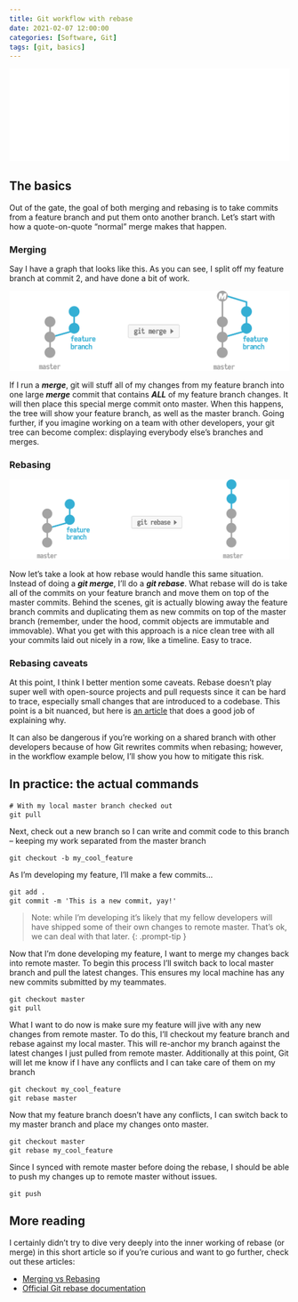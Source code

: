 ```yaml
---
title: Git workflow with rebase
date: 2021-02-07 12:00:00
categories: [Software, Git]
tags: [git, basics]
---
```

<script defer data-domain="senad-d.github.io" src="https://plus.seki.pro/js/script.js"></script>
![](https://github.com/senad-d/senad-d.github.io/blob/main/_media/images/git-banner.png?raw=true)


## The basics

Out of the gate, the goal of both merging and rebasing is to take commits from a feature branch and put them onto another branch. Let’s start with how a quote-on-quote “normal” merge makes that happen.

### Merging

Say I have a graph that looks like this. As you can see, I split off my feature branch at commit 2, and have done a bit of work.

![](https://github.com/senad-d/senad-d.github.io/blob/main/_media/images/git-merge-graphic.png?raw=true)

If I run a ***merge***, git will stuff all of my changes from my feature branch into one large ***merge*** commit that contains ***ALL*** of my feature branch changes. It will then place this special merge commit onto master. When this happens, the tree will show your feature branch, as well as the master branch. Going further, if you imagine working on a team with other developers, your git tree can become complex: displaying everybody else’s branches and merges.

### Rebasing

![](https://github.com/senad-d/senad-d.github.io/blob/main/_media/images/git-rebase-graphic.png?raw=true)

Now let’s take a look at how rebase would handle this same situation. Instead of doing a ***git merge***, I’ll do a ***git rebase***. What rebase will do is take all of the commits on your feature branch and move them on top of the master commits. Behind the scenes, git is actually blowing away the feature branch commits and duplicating them as new commits on top of the master branch (remember, under the hood, commit objects are immutable and immovable). What you get with this approach is a nice clean tree with all your commits laid out nicely in a row, like a timeline. Easy to trace.

### Rebasing caveats

At this point, I think I better mention some caveats. Rebase doesn’t play super well with open-source projects and pull requests since it can be hard to trace, especially small changes that are introduced to a codebase. This point is a bit nuanced, but here is [an article](https://www.atlassian.com/git/tutorials/merging-vs-rebasing#the-golden-rule-of-rebasing) that does a good job of explaining why.

It can also be dangerous if you’re working on a shared branch with other developers because of how Git rewrites commits when rebasing; however, in the workflow example below, I’ll show you how to mitigate this risk.

## In practice: the actual commands

```shell
# With my local master branch checked out
git pull
```

Next, check out a new branch so I can write and commit code to this branch – keeping my work separated from the master branch

```shell
git checkout -b my_cool_feature
```

As I’m developing my feature, I’ll make a few commits…

```shell
git add .
git commit -m 'This is a new commit, yay!'
```

> Note: while I’m developing it’s likely that my fellow developers will have shipped some of their own changes to remote master. That’s ok, we can deal with that later. 
{: .prompt-tip }

Now that I’m done developing my feature, I want to merge my changes back into remote master. To begin this process I’ll switch back to local master branch and pull the latest changes. This ensures my local machine has any new commits submitted by my teammates.

```shell
git checkout master
git pull
```

What I want to do now is make sure my feature will jive with any new changes from remote master. To do this, I’ll checkout my feature branch and rebase against my local master. This will re-anchor my branch against the latest changes I just pulled from remote master. Additionally at this point, Git will let me know if I have any conflicts and I can take care of them on my branch

```shell
git checkout my_cool_feature
git rebase master
```

Now that my feature branch doesn’t have any conflicts, I can switch back to my master branch and place my changes onto master.

```shell
git checkout master
git rebase my_cool_feature
```

Since I synced with remote master before doing the rebase, I should be able to push my changes up to remote master without issues.

```shell
git push
```

## More reading

I certainly didn’t try to dive very deeply into the inner working of rebase (or merge) in this short article so if you’re curious and want to go further, check out these articles:

-   [Merging vs Rebasing](https://www.atlassian.com/git/tutorials/merging-vs-rebasing)
-   [Official Git rebase documentation](https://git-scm.com/book/en/v2/Git-Branching-Rebasing)